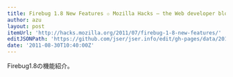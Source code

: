 ```yaml
---
title: Firebug 1.8 New Features ✩ Mozilla Hacks – the Web developer blog
author: azu
layout: post
itemUrl: 'http://hacks.mozilla.org/2011/07/firebug-1-8-new-features/'
editJSONPath: 'https://github.com/jser/jser.info/edit/gh-pages/data/2011/08/index.json'
date: '2011-08-30T10:40:00Z'
---
```

Firebug1.8の機能紹介。
